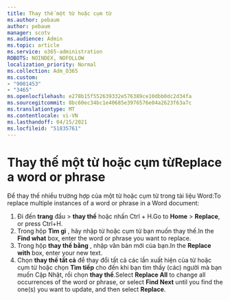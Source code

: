 ```yaml
---
title: Thay thế một từ hoặc cụm từ
ms.author: pebaum
author: pebaum
manager: scotv
ms.audience: Admin
ms.topic: article
ms.service: o365-administration
ROBOTS: NOINDEX, NOFOLLOW
localization_priority: Normal
ms.collection: Adm_O365
ms.custom:
- "9001453"
- "3465"
ms.openlocfilehash: e278b15f552639332e576389ce10dbb0dc2d34fa
ms.sourcegitcommit: 8bc60ec34bc1e40685e3976576e04a2623f63a7c
ms.translationtype: MT
ms.contentlocale: vi-VN
ms.lasthandoff: 04/15/2021
ms.locfileid: "51835761"
---
```

# <a name="replace-a-word-or-phrase"></a><span data-ttu-id="2835b-102">Thay thế một từ hoặc cụm từ</span><span class="sxs-lookup"><span data-stu-id="2835b-102">Replace a word or phrase</span></span>

<span data-ttu-id="2835b-103">Để thay thế nhiều trường hợp của một từ hoặc cụm từ trong tài liệu Word:</span><span class="sxs-lookup"><span data-stu-id="2835b-103">To replace multiple instances of a word or phrase in a Word document:</span></span>

1. <span data-ttu-id="2835b-104">Đi đến **trang** đầu  >  **thay thế** hoặc nhấn Ctrl + H.</span><span class="sxs-lookup"><span data-stu-id="2835b-104">Go to **Home** > **Replace**, or press Ctrl+H.</span></span>
2. <span data-ttu-id="2835b-105">Trong hộp **Tìm gì** , hãy nhập từ hoặc cụm từ bạn muốn thay thế.</span><span class="sxs-lookup"><span data-stu-id="2835b-105">In the **Find what** box, enter the word or phrase you want to replace.</span></span> 
3. <span data-ttu-id="2835b-106">Trong hộp **thay thế bằng** , nhập văn bản mới của bạn.</span><span class="sxs-lookup"><span data-stu-id="2835b-106">In the **Replace with** box, enter your new text.</span></span>
3. <span data-ttu-id="2835b-107">Chọn **thay thế tất cả** để thay đổi tất cả các lần xuất hiện của từ hoặc cụm từ hoặc chọn **Tìm tiếp** cho đến khi bạn tìm thấy (các) người mà bạn muốn Cập Nhật, rồi chọn **thay thế**.</span><span class="sxs-lookup"><span data-stu-id="2835b-107">Select **Replace All** to change all occurrences of the word or phrase, or select **Find Next** until you find the one(s) you want to update, and then select **Replace**.</span></span>